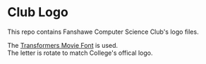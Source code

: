 # Club Logo
This repo contains Fanshawe Computer Science Club's logo files. 

The [Transformers Movie Font](https://fontmeme.com/fonts/transformers-movie-font/) is used.  
The letter is rotate to match College's offical logo.  


